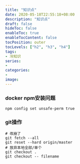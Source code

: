 ```yaml
---
title: "知识点"
date: 2020-05-18T22:55:18+08:00
description: "知识点"
draft: false
hideToc: false
enableToc: true
enableTocContent: false
tocPosition: outer
tocLevels: ["h2", "h3", "h4"]
tags: 
- 冷知识
series:
-
categories: 
- 
image:
---
```


### docker npm安装问题

```
npm config set unsafe-perm true
```

### git操作

```
# 改崩了
git fetch --all
git reset --hard origin/master
# 放弃本地全部/单个
git checkout . 
git checkout -- filename
```
